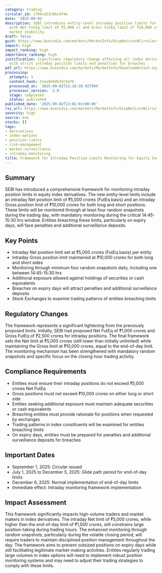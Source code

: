 ```yaml
---
category: trading
circular_id: 1704cd23c6bc4f4e
date: '2025-09-02'
description: SEBI introduces entity-level intraday position limits for index options
  with Net FutEq limit of ₹5,000 cr and Gross FutEq limit of ₹10,000 cr to ensure
  market stability.
draft: false
guid: https://www.bseindia.com/markets/MarketInfo/DispNoticesNCirculars.aspx?Noticeid={FE7C4D00-E755-4CCE-B78C-EEB4947B54E7}&noticeno=20250902-47&dt=09/02/2025&icount=47&totcount=59&flag=0
impact: high
impact_ranking: high
importance_ranking: high
justification: Significant regulatory change affecting all index derivatives traders
  with strict intraday position limits and penalties for breaches
pdf_url: https://www.bseindia.com/markets/MarketInfo/DownloadAttach.aspx?id=20250902-47&attachedId=4abb6c4f-2607-4871-b3dc-7ad0d3e381fa
processing:
  attempts: 1
  content_hash: 21ea6b0d543c9a76
  processed_at: '2025-09-02T21:18:39.927994'
  processor_version: '2.0'
  stage: completed
  status: published
published_date: '2025-09-02T13:01:01+00:00'
rss_url: https://www.bseindia.com/markets/MarketInfo/DispNoticesNCirculars.aspx?Noticeid={FE7C4D00-E755-4CCE-B78C-EEB4947B54E7}&noticeno=20250902-47&dt=09/02/2025&icount=47&totcount=59&flag=0
severity: high
source: bse
stocks: []
tags:
- derivatives
- index-options
- position-limits
- risk-management
- market-surveillance
- intraday-monitoring
title: Framework for Intraday Position Limits Monitoring for Equity Index Derivatives
---
```


## Summary

SEBI has introduced a comprehensive framework for monitoring intraday position limits in equity index derivatives. The new entity-level limits include an intraday Net position limit of ₹5,000 crores (FutEq basis) and an intraday Gross position limit of ₹10,000 crores for both long and short positions. These limits will be monitored through at least four random snapshots during the trading day, with mandatory monitoring during the critical 14:45-15:30 hrs window. Entities breaching these limits, particularly on expiry days, will face penalties and additional surveillance deposits.

## Key Points

- Intraday Net position limit set at ₹5,000 crores (FutEq basis) per entity
- Intraday Gross position limit maintained at ₹10,000 crores for both long and short sides
- Monitoring through minimum four random snapshots daily, including one between 14:45-15:30 hrs
- Additional exposure allowed against holdings of securities or cash equivalents
- Breaches on expiry days will attract penalties and additional surveillance deposits
- Stock Exchanges to examine trading patterns of entities breaching limits

## Regulatory Changes

The framework represents a significant tightening from the previously proposed limits. Initially, SEBI had proposed Net FutEq of ₹1,000 crores and Gross FutEq of ₹2,500 crores for intraday positions. The final framework sets the Net limit at ₹5,000 crores (still lower than initially unlimited) while maintaining the Gross limit at ₹10,000 crores, equal to the end-of-day limit. The monitoring mechanism has been strengthened with mandatory random snapshots and specific focus on the closing hour trading activity.

## Compliance Requirements

- Entities must ensure their intraday positions do not exceed ₹5,000 crores Net FutEq
- Gross positions must not exceed ₹10,000 crores on either long or short side
- Entities seeking additional exposure must maintain adequate securities or cash equivalents
- Breaching entities must provide rationale for positions when requested by exchanges
- Trading patterns in index constituents will be examined for entities breaching limits
- On expiry days, entities must be prepared for penalties and additional surveillance deposits for breaches

## Important Dates

- September 1, 2025: Circular issued
- July 1, 2025 to December 5, 2025: Glide path period for end-of-day limits
- December 6, 2025: Normal implementation of end-of-day limits
- Immediate effect: Intraday monitoring framework implementation

## Impact Assessment

This framework significantly impacts high-volume traders and market makers in index derivatives. The intraday Net limit of ₹5,000 crores, while higher than the end-of-day limit of ₹1,500 crores, still constrains large position-taking during trading hours. The enhanced monitoring through random snapshots, particularly during the volatile closing period, will require traders to maintain disciplined position management throughout the day. The framework aims to prevent outsized positions on expiry days while still facilitating legitimate market-making activities. Entities regularly trading large volumes in index options will need to implement robust position monitoring systems and may need to adjust their trading strategies to comply with these limits.